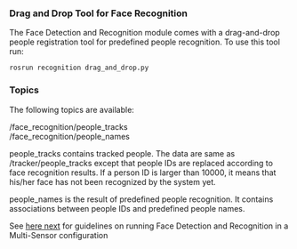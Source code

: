 ### Drag and Drop Tool for Face Recognition
The Face Detection and Recognition module comes with a drag-and-drop people registration tool for predefined people recognition. To use this tool run:

`rosrun recognition drag_and_drop.py`



### Topics
The following topics are available: 

  /face_recognition/people_tracks                                                                                                                                                                
  /face_recognition/people_names

people_tracks contains tracked people. The data are same as /tracker/people_tracks except that people IDs are replaced according to face recognition results. If a person ID is larger than 10000, it means that his/her face has not been recognized by the system yet.

people_names is the result of predefined people recognition. It contains associations between people IDs and predefined people names.

See [here next](https://github.com/OpenPTrack/open_ptrack_v2/wiki/Multi-Sensor-Face-Detection-and-Recognition) for guidelines on running Face Detection and Recognition in a Multi-Sensor configuration